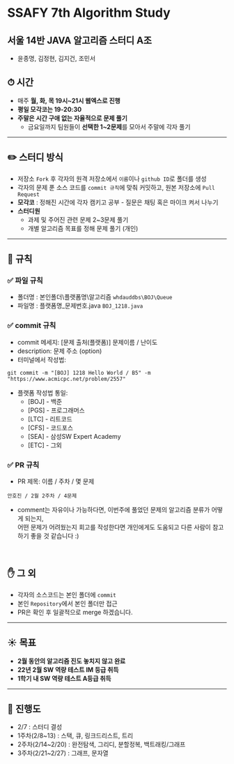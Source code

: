# SSAFY 7th Algorithm Study

## 서울 14반 JAVA 알고리즘 스터디 A조
- 윤종명, 김정현, 김지건, 조민서

## ⏱ 시간

- 매주 **월, 화, 목 19시~21시 웹엑스로 진행**
- **평일 모각코는 19-20:30**
- **주말은 시간 구애 없는 자율적으로 문제 풀기**
  - 금요일까지 팀원들이  **선택한 1~2문제**를 모아서 주말에 각자 풀기

------------

## ✏️ 스터디 방식

- 저장소 `Fork` 후 각자의 원격 저장소에서 `이름`이나 `github ID`로 폴더를 생성
- 각자의 문제 푼 소스 코드를 `commit 규칙`에 맞춰 커밋하고, 원본 저장소에 `Pull Request`
- **모각코** : 정해진 시간에 각자 캠키고 공부
                        - 질문은 채팅 혹은 마이크 켜서 나누기
- **스터디원**
  - 과제 및 주어진 관련 문제 2~3문제 풀기
  - 개별 알고리즘 목표를 정해 문제 풀기 (개인)
------------

## 📌 규칙

### ✅ 파일 규칙

- 폴더명 : 본인폴더\플랫폼명\알고리즘 `whdauddbs\BOJ\Queue`
- 파일명 : 플랫폼명_문제번호.java `BOJ_1218.java`

### ✅ commit 규칙

- commit 메세지: [문제 출처(플랫폼)] 문제이름 / 난이도
- description: 문제 주소 (option)
- 터미널에서 작성법:

```
git commit -m "[BOJ] 1218 Hello World / B5" -m "https://www.acmicpc.net/problem/2557"
```

- 플랫폼 작성법 통일:
  - [BOJ] - 백준
  - [PGS] - 프로그래머스
  - [LTC] - 리트코드
  - [CFS] - 코드포스
  - [SEA] - 삼성SW Expert Academy
  - [ETC] - 그외

### ✅ PR 규칙

- PR 제목: 이름 / 주차 / 몇 문제

```
안호진 / 2월 2주차 / 4문제
```

- comment는 자유이나 가능하다면, 이번주에 풀었던 문제의 알고리즘 분류가 어떻게 되는지, <br> 어떤 문제가 어려웠는지 회고를 작성한다면 개인에게도 도움되고 다른 사람이 참고하기 좋을 것 같습니다 :)

<br />

## :hand: 그 외​ 

- 각자의 소스코드는 본인 폴더에 `commit`
- 본인 `Repository`에서 본인 폴더만 접근
- PR은 확인 후 일괄적으로 merge 하겠습니다.
------------

## ☀️ 목표 

- **2월 동안의 알고리즘 진도 놓치지 않고 완료**
- **22년 2월 SW 역량 테스트 IM 등급 취득**
- **1학기 내 SW 역량 테스트 A등급 취득**

------------

## 📌 진행도
- 2/7 : 스터디 결성
- 1주차(2/8~13) : 스택, 큐, 링크드리스트, 트리
- 2주차(2/14~2/20) : 완전탐색, 그리디, 분할정복, 백트래킹/그래프
- 3주차(2/21~2/27) : 그래프, 문자열
